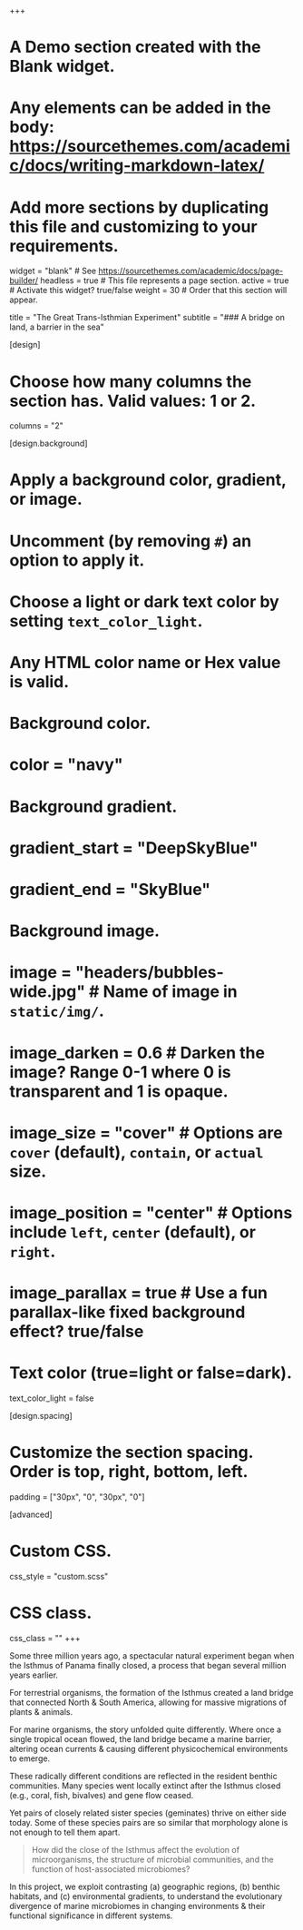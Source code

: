 +++
# A Demo section created with the Blank widget.
# Any elements can be added in the body: https://sourcethemes.com/academic/docs/writing-markdown-latex/
# Add more sections by duplicating this file and customizing to your requirements.

widget = "blank"  # See https://sourcethemes.com/academic/docs/page-builder/
headless = true  # This file represents a page section.
active = true  # Activate this widget? true/false
weight = 30  # Order that this section will appear.

title = "The Great Trans-Isthmian Experiment"
subtitle = "### A bridge on land, a barrier in the sea"

[design]
  # Choose how many columns the section has. Valid values: 1 or 2.
  columns = "2"

[design.background]
  # Apply a background color, gradient, or image.
  #   Uncomment (by removing `#`) an option to apply it.
  #   Choose a light or dark text color by setting `text_color_light`.
  #   Any HTML color name or Hex value is valid.

  # Background color.
  # color = "navy"

  # Background gradient.
  # gradient_start = "DeepSkyBlue"
  # gradient_end = "SkyBlue"

  # Background image.
#  image = "headers/bubbles-wide.jpg"  # Name of image in `static/img/`.
#  image_darken = 0.6  # Darken the image? Range 0-1 where 0 is transparent and 1 is opaque.
#  image_size = "cover"  #  Options are `cover` (default), `contain`, or `actual` size.
#  image_position = "center"  # Options include `left`, `center` (default), or `right`.
#  image_parallax = true  # Use a fun parallax-like fixed background effect? true/false

  # Text color (true=light or false=dark).
  text_color_light = false

[design.spacing]
  # Customize the section spacing. Order is top, right, bottom, left.
  padding = ["30px", "0", "30px", "0"]

[advanced]
 # Custom CSS.
 css_style = "custom.scss"

 # CSS class.
 css_class = ""
+++

<div class="summary-text">

  <p>Some <span class="callout">three million years</span> ago, a spectacular natural experiment began when the <span class="callout">Isthmus</span> of <span class="callout">Panama</span> finally <span class="callout">closed</span>, a process that began several million years earlier.</p>

  <p>For <span class="callout">terrestrial</span> organisms, the formation of the Isthmus created a land <span class="callout">bridge</span> that connected North & South America, allowing for massive <span class="callout">migrations</span> of plants & animals.</p>

  <p>For <span class="callout">marine</span> organisms, the story unfolded quite differently. Where once a single tropical ocean flowed, the land bridge became a marine <span class="callout">barrier</span>, altering ocean currents & causing different physicochemical environments to emerge.</p>

  <p>These radically different conditions are reflected in the resident benthic communities. Many species went locally extinct after the Isthmus closed (e.g., coral, fish, bivalves) and gene flow ceased.</p>

  <p>Yet pairs of closely related sister species (<span class="callout">geminates</span>) thrive on either side today. Some of these species pairs are so similar that morphology alone is not enough to tell them apart.</p>


  > How did the close of the Isthmus affect the evolution of microorganisms, the structure of microbial communities, and the function of host-associated microbiomes?

  <p>In this project, we exploit contrasting (a) <span class="callout">geographic regions</span>, (b) <span class="callout">benthic habitats</span>, and (c) <span class="callout">environmental gradients</span>, to understand the evolutionary divergence of marine microbiomes in changing environments & their functional significance in different systems.</p>

</div>
